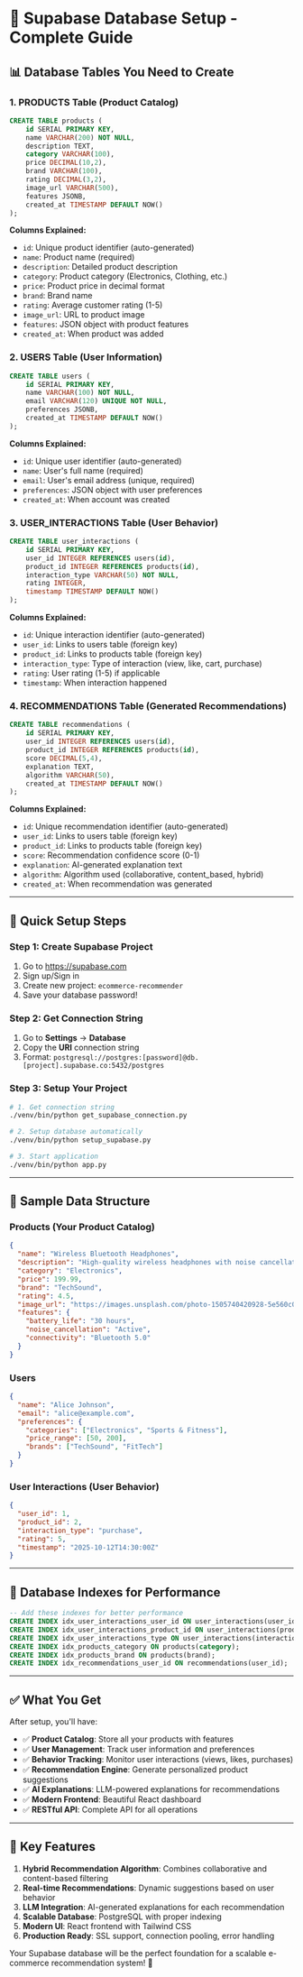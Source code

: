 # 🎯 **Supabase Database Setup - Complete Guide**

## 📊 **Database Tables You Need to Create**

### **1. PRODUCTS Table (Product Catalog)**
```sql
CREATE TABLE products (
    id SERIAL PRIMARY KEY,
    name VARCHAR(200) NOT NULL,
    description TEXT,
    category VARCHAR(100),
    price DECIMAL(10,2),
    brand VARCHAR(100),
    rating DECIMAL(3,2),
    image_url VARCHAR(500),
    features JSONB,
    created_at TIMESTAMP DEFAULT NOW()
);
```

**Columns Explained:**
- `id`: Unique product identifier (auto-generated)
- `name`: Product name (required)
- `description`: Detailed product description
- `category`: Product category (Electronics, Clothing, etc.)
- `price`: Product price in decimal format
- `brand`: Brand name
- `rating`: Average customer rating (1-5)
- `image_url`: URL to product image
- `features`: JSON object with product features
- `created_at`: When product was added

### **2. USERS Table (User Information)**
```sql
CREATE TABLE users (
    id SERIAL PRIMARY KEY,
    name VARCHAR(100) NOT NULL,
    email VARCHAR(120) UNIQUE NOT NULL,
    preferences JSONB,
    created_at TIMESTAMP DEFAULT NOW()
);
```

**Columns Explained:**
- `id`: Unique user identifier (auto-generated)
- `name`: User's full name (required)
- `email`: User's email address (unique, required)
- `preferences`: JSON object with user preferences
- `created_at`: When account was created

### **3. USER_INTERACTIONS Table (User Behavior)**
```sql
CREATE TABLE user_interactions (
    id SERIAL PRIMARY KEY,
    user_id INTEGER REFERENCES users(id),
    product_id INTEGER REFERENCES products(id),
    interaction_type VARCHAR(50) NOT NULL,
    rating INTEGER,
    timestamp TIMESTAMP DEFAULT NOW()
);
```

**Columns Explained:**
- `id`: Unique interaction identifier (auto-generated)
- `user_id`: Links to users table (foreign key)
- `product_id`: Links to products table (foreign key)
- `interaction_type`: Type of interaction (view, like, cart, purchase)
- `rating`: User rating (1-5) if applicable
- `timestamp`: When interaction happened

### **4. RECOMMENDATIONS Table (Generated Recommendations)**
```sql
CREATE TABLE recommendations (
    id SERIAL PRIMARY KEY,
    user_id INTEGER REFERENCES users(id),
    product_id INTEGER REFERENCES products(id),
    score DECIMAL(5,4),
    explanation TEXT,
    algorithm VARCHAR(50),
    created_at TIMESTAMP DEFAULT NOW()
);
```

**Columns Explained:**
- `id`: Unique recommendation identifier (auto-generated)
- `user_id`: Links to users table (foreign key)
- `product_id`: Links to products table (foreign key)
- `score`: Recommendation confidence score (0-1)
- `explanation`: AI-generated explanation text
- `algorithm`: Algorithm used (collaborative, content_based, hybrid)
- `created_at`: When recommendation was generated

---

## 🚀 **Quick Setup Steps**

### **Step 1: Create Supabase Project**
1. Go to https://supabase.com
2. Sign up/Sign in
3. Create new project: `ecommerce-recommender`
4. Save your database password!

### **Step 2: Get Connection String**
1. Go to **Settings** → **Database**
2. Copy the **URI** connection string
3. Format: `postgresql://postgres:[password]@db.[project].supabase.co:5432/postgres`

### **Step 3: Setup Your Project**
```bash
# 1. Get connection string
./venv/bin/python get_supabase_connection.py

# 2. Setup database automatically
./venv/bin/python setup_supabase.py

# 3. Start application
./venv/bin/python app.py
```

---

## 📝 **Sample Data Structure**

### **Products (Your Product Catalog)**
```json
{
  "name": "Wireless Bluetooth Headphones",
  "description": "High-quality wireless headphones with noise cancellation",
  "category": "Electronics",
  "price": 199.99,
  "brand": "TechSound",
  "rating": 4.5,
  "image_url": "https://images.unsplash.com/photo-1505740420928-5e560c06d30e?w=300",
  "features": {
    "battery_life": "30 hours",
    "noise_cancellation": "Active",
    "connectivity": "Bluetooth 5.0"
  }
}
```

### **Users**
```json
{
  "name": "Alice Johnson",
  "email": "alice@example.com",
  "preferences": {
    "categories": ["Electronics", "Sports & Fitness"],
    "price_range": [50, 200],
    "brands": ["TechSound", "FitTech"]
  }
}
```

### **User Interactions (User Behavior)**
```json
{
  "user_id": 1,
  "product_id": 2,
  "interaction_type": "purchase",
  "rating": 5,
  "timestamp": "2025-10-12T14:30:00Z"
}
```

---

## 🔧 **Database Indexes for Performance**
```sql
-- Add these indexes for better performance
CREATE INDEX idx_user_interactions_user_id ON user_interactions(user_id);
CREATE INDEX idx_user_interactions_product_id ON user_interactions(product_id);
CREATE INDEX idx_user_interactions_type ON user_interactions(interaction_type);
CREATE INDEX idx_products_category ON products(category);
CREATE INDEX idx_products_brand ON products(brand);
CREATE INDEX idx_recommendations_user_id ON recommendations(user_id);
```

---

## ✅ **What You Get**

After setup, you'll have:
- ✅ **Product Catalog**: Store all your products with features
- ✅ **User Management**: Track user information and preferences
- ✅ **Behavior Tracking**: Monitor user interactions (views, likes, purchases)
- ✅ **Recommendation Engine**: Generate personalized product suggestions
- ✅ **AI Explanations**: LLM-powered explanations for recommendations
- ✅ **Modern Frontend**: Beautiful React dashboard
- ✅ **RESTful API**: Complete API for all operations

---

## 🎯 **Key Features**

1. **Hybrid Recommendation Algorithm**: Combines collaborative and content-based filtering
2. **Real-time Recommendations**: Dynamic suggestions based on user behavior
3. **LLM Integration**: AI-generated explanations for each recommendation
4. **Scalable Database**: PostgreSQL with proper indexing
5. **Modern UI**: React frontend with Tailwind CSS
6. **Production Ready**: SSL support, connection pooling, error handling

Your Supabase database will be the perfect foundation for a scalable e-commerce recommendation system! 🚀
